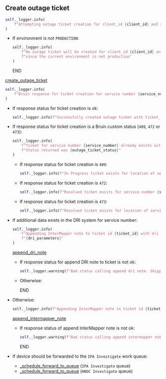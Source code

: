 ## Create outage ticket

```python
self._logger.info(
    f"Attempting outage ticket creation for client_id {client_id} and service_number {service_number}"
)
```

* If environment is not `PRODUCTION`:
  ```python
  self._logger.info(
      f"No outage ticket will be created for client_id {client_id} and circuit_id {circuit_id} "
      f"since the current environment is not production"
  )
  ```
  END

[create_outage_ticket](../repositories/bruin_repository/create_outage_ticket.md)

```python
self._logger.info(
    f"Bruin response for ticket creation for service number {service_number}: {outage_ticket_response}"
)
```

* If response status for ticket creation is ok:
  ```python
  self._logger.info(f"Successfully created outage ticket with ticket_id {ticket_id}")
  ```

* If response status for ticket creation is a Bruin custom status (`409`, `472` or `473`):
    ```python
    self._logger.info(
        f"Ticket for service number {service_number} already exists with ticket_id {ticket_id}."
        f"Status returned was {outage_ticket_status}"
    )
    ```

    * If response status for ticket creation is `409`:
      ```python
      self._logger.info(f"In Progress ticket exists for location of service number {service_number}")
      ```

    * If response status for ticket creation is `472`:
      ```python
      self._logger.info(f"Resolved ticket exists for service number {service_number}")
      ```

    * If response status for ticket creation is `473`:
      ```python
      self._logger.info(f"Resolved ticket exists for location of service number {service_number")
      ```

* If additional data exists in the DRI system for service number:
    ```python
    self._logger.info(
        f"Appending InterMapper note to ticket id {ticket_id} with dri parameters: "
        f"{dri_parameters}"
    )
    ```
    [append_dri_note](../repositories/bruin_repository/append_dri_note.md)
    * If response status for append DRI note to ticket is not ok:
      ```python
      self._logger.warning(f"Bad status calling append dri note. Skipping create outage ticket ...")
      ```
    * Otherwise:

        END

* Otherwise:
    ```python
    self._logger.info(f"Appending InterMapper note to ticket id {ticket_id}")
    ```
    [append_intermapper_note](../repositories/bruin_repository/append_intermapper_note.md)
    * If response status of append InterMapper note is not ok:
      ```python
      self._logger.warning(f"Bad status calling append intermapper note. Skipping create outage ticket ...")
      ```
      END

* If device should be forwarded to the `IPA Investigate` work queue:
  * [_schedule_forward_to_queue](_schedule_forward_to_queue.md) (`IPA Investigate` queue)
  * [_schedule_forward_to_queue](_schedule_forward_to_queue.md) (`HNOC Investigate` queue)